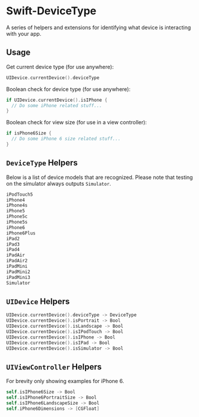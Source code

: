 # Swift-DeviceType
A series of helpers and extensions for identifying what device is interacting with your app.

## Usage

Get current device type (for use anywhere):
```swift
UIDevice.currentDevice().deviceType
```

Boolean check for device type (for use anywhere):
```swift
if UIDevice.currentDevice().isIPhone {
  // Do some iPhone related stuff...
}
```

Boolean check for view size (for use in a view controller):
```swift
if isPhone6Size {
  // Do some iPhone 6 size related stuff...
}
```

## `DeviceType` Helpers
Below is a list of device models that are recognized. Please note that testing on the simulator always outputs `Simulator`.
```swift
iPodTouch5
iPhone4
iPhone4s
iPhone5
iPhone5c
iPhone5s
iPhone6
iPhone6Plus
iPad2
iPad3
iPad4
iPadAir
iPadAir2
iPadMini
iPadMini2
iPadMini3
Simulator
```

## `UIDevice` Helpers
```swift
UIDevice.currentDevice().deviceType -> DeviceType
UIDevice.currentDevice().isPortrait -> Bool
UIDevice.currentDevice().isLandscape -> Bool
UIDevice.currentDevice().isIPodTouch -> Bool
UIDevice.currentDevice().isIPhone -> Bool
UIDevice.currentDevice().isIPad -> Bool
UIDevice.currentDevice().isSimulator -> Bool
```

## `UIViewController` Helpers
For brevity only showing examples for iPhone 6.
```swift
self.isIPhone6Size -> Bool
self.isIPhone6PortraitSize -> Bool
self.isIPhone6LandscapeSize -> Bool
self.iPhone6Dimensions -> [CGFloat]
```
